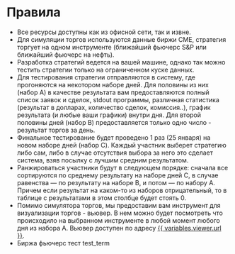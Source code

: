 # Правила

- Все ресурсы доступны как из офисной сети, так и извне.
- Для симуляции торгов используются данные биржи CME, стратегия торгует на одном инструменте (ближайший фьючерс S&P или ближайший фьючерс на нефть).
- Разработка стратегий ведется на вашей машине, однако так можно тестить стратегии только на ограниченном куске данных.
- Для тестирования стратегии отправляются в систему, где прогоняются на некотором наборе дней. Для половины из них (набор A) в качестве результата вам предоставляются полный список заявок и сделок, stdout программы, различная статистика (результат в долларах, количество сделок, комиссия..), график результата (и любые ваши графики) внутри дня. Для второй половины дней (набор B) предоставляется только одно число - результат торгов за день.
- Финальное тестирование будет проведено 1 раз (25 января) на новом наборе дней (набор C). Каждый участник выберет стратегию либо сам, либо в случае отсутствия выбора за него это сделает система, взяв посылку с лучшим средним результатом.
- Ранжироваться участники будут в следующем порядке: сначала все сортируются по среднему результату на наборе дней C, в случае равенства — по результату на наборе B, и потом — по набору A. Причем если результат на каком-то из наборов отрицательный, то в таблице с результатами в этом столбце будет стоять 0.
- Помимо симулятора торгов, мы предоставим вам инструмент для визуализации торгов - вьювер. В нем можно будет посмотреть что происходило на выбранном инструменте в любой момент любого дня из набора A. Вьювер доступен по адресу [{{ variables.viewer.url }}](book.viewer.url).
- Биржа фьючерс тест test_term 
